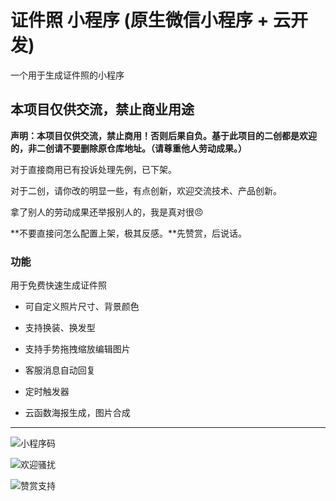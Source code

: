
# 证件照 小程序 (原生微信小程序 + 云开发)
一个用于生成证件照的小程序

## 本项目仅供交流，禁止商业用途

**声明：本项目仅供交流，禁止商用！否则后果自负。基于此项目的二创都是欢迎的，非二创请不要删除原仓库地址。（请尊重他人劳动成果。）**

对于直接商用已有投诉处理先例，已下架。

对于二创，请你改的明显一些，有点创新，欢迎交流技术、产品创新。

拿了别人的劳动成果还举报别人的，我是真对很😠

**不要直接问怎么配置上架，极其反感。**先赞赏，后说话。

### 功能

用于免费快速生成证件照

- 可自定义照片尺寸、背景颜色 
- 支持换装、换发型 
- 支持手势拖拽缩放编辑图片


- 客服消息自动回复
- 定时触发器
- 云函数海报生成，图片合成

-------------------------

![小程序码](https://6465-dev-4iov0-1301148496.tcb.qcloud.la/%E5%BE%AE%E4%BF%A1%E5%9B%BE%E7%89%87_20210411162950.jpg?sign=1cdabb92e1b2f3ffa846fc4f8007f5f8&t=1618129824)

![欢迎骚扰](https://6465-dev-4iov0-1301148496.tcb.qcloud.la/%E5%BE%AE%E4%BF%A1%E5%9B%BE%E7%89%87_20200606104940.jpg?sign=185169727273f47f237464b4ebf90106&t=1618129640)

![赞赏支持](https://6465-dev-4iov0-1301148496.tcb.qcloud.la/%E5%BE%AE%E4%BF%A1%E5%9B%BE%E7%89%87_20200327222252.jpg?sign=9b042f8caa5f3a4e4506cdd75b04f789&t=1618129652)


